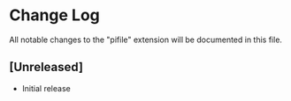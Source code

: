 # Change Log

All notable changes to the "pifile" extension will be documented in this file.

## [Unreleased]

- Initial release